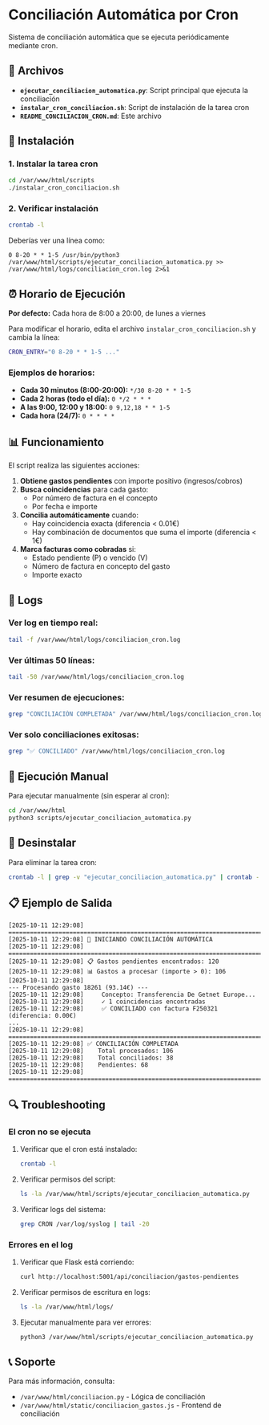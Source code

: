 # Conciliación Automática por Cron

Sistema de conciliación automática que se ejecuta periódicamente mediante cron.

## 📁 Archivos

- **`ejecutar_conciliacion_automatica.py`**: Script principal que ejecuta la conciliación
- **`instalar_cron_conciliacion.sh`**: Script de instalación de la tarea cron
- **`README_CONCILIACION_CRON.md`**: Este archivo

## 🚀 Instalación

### 1. Instalar la tarea cron

```bash
cd /var/www/html/scripts
./instalar_cron_conciliacion.sh
```

### 2. Verificar instalación

```bash
crontab -l
```

Deberías ver una línea como:
```
0 8-20 * * 1-5 /usr/bin/python3 /var/www/html/scripts/ejecutar_conciliacion_automatica.py >> /var/www/html/logs/conciliacion_cron.log 2>&1
```

## ⏰ Horario de Ejecución

**Por defecto:** Cada hora de 8:00 a 20:00, de lunes a viernes

Para modificar el horario, edita el archivo `instalar_cron_conciliacion.sh` y cambia la línea:
```bash
CRON_ENTRY="0 8-20 * * 1-5 ..."
```

### Ejemplos de horarios:

- **Cada 30 minutos (8:00-20:00):** `*/30 8-20 * * 1-5`
- **Cada 2 horas (todo el día):** `0 */2 * * *`
- **A las 9:00, 12:00 y 18:00:** `0 9,12,18 * * 1-5`
- **Cada hora (24/7):** `0 * * * *`

## 📊 Funcionamiento

El script realiza las siguientes acciones:

1. **Obtiene gastos pendientes** con importe positivo (ingresos/cobros)
2. **Busca coincidencias** para cada gasto:
   - Por número de factura en el concepto
   - Por fecha e importe
3. **Concilia automáticamente** cuando:
   - Hay coincidencia exacta (diferencia < 0.01€)
   - Hay combinación de documentos que suma el importe (diferencia < 1€)
4. **Marca facturas como cobradas** si:
   - Estado pendiente (P) o vencido (V)
   - Número de factura en concepto del gasto
   - Importe exacto

## 📝 Logs

### Ver log en tiempo real:
```bash
tail -f /var/www/html/logs/conciliacion_cron.log
```

### Ver últimas 50 líneas:
```bash
tail -50 /var/www/html/logs/conciliacion_cron.log
```

### Ver resumen de ejecuciones:
```bash
grep "CONCILIACIÓN COMPLETADA" /var/www/html/logs/conciliacion_cron.log
```

### Ver solo conciliaciones exitosas:
```bash
grep "✅ CONCILIADO" /var/www/html/logs/conciliacion_cron.log
```

## 🔧 Ejecución Manual

Para ejecutar manualmente (sin esperar al cron):

```bash
cd /var/www/html
python3 scripts/ejecutar_conciliacion_automatica.py
```

## 🛑 Desinstalar

Para eliminar la tarea cron:

```bash
crontab -l | grep -v "ejecutar_conciliacion_automatica.py" | crontab -
```

## 📋 Ejemplo de Salida

```
[2025-10-11 12:29:08] ================================================================================
[2025-10-11 12:29:08] 🚀 INICIANDO CONCILIACIÓN AUTOMÁTICA
[2025-10-11 12:29:08] ================================================================================
[2025-10-11 12:29:08] 📋 Gastos pendientes encontrados: 120
[2025-10-11 12:29:08] 📊 Gastos a procesar (importe > 0): 106
[2025-10-11 12:29:08] 
--- Procesando gasto 18261 (93.14€) ---
[2025-10-11 12:29:08]     Concepto: Transferencia De Getnet Europe...
[2025-10-11 12:29:08]     ✓ 1 coincidencias encontradas
[2025-10-11 12:29:08]     ✅ CONCILIADO con factura F250321 (diferencia: 0.00€)
...
[2025-10-11 12:29:08] ================================================================================
[2025-10-11 12:29:08] ✅ CONCILIACIÓN COMPLETADA
[2025-10-11 12:29:08]    Total procesados: 106
[2025-10-11 12:29:08]    Total conciliados: 38
[2025-10-11 12:29:08]    Pendientes: 68
[2025-10-11 12:29:08] ================================================================================
```

## 🔍 Troubleshooting

### El cron no se ejecuta

1. Verificar que el cron está instalado:
   ```bash
   crontab -l
   ```

2. Verificar permisos del script:
   ```bash
   ls -la /var/www/html/scripts/ejecutar_conciliacion_automatica.py
   ```

3. Verificar logs del sistema:
   ```bash
   grep CRON /var/log/syslog | tail -20
   ```

### Errores en el log

1. Verificar que Flask está corriendo:
   ```bash
   curl http://localhost:5001/api/conciliacion/gastos-pendientes
   ```

2. Verificar permisos de escritura en logs:
   ```bash
   ls -la /var/www/html/logs/
   ```

3. Ejecutar manualmente para ver errores:
   ```bash
   python3 /var/www/html/scripts/ejecutar_conciliacion_automatica.py
   ```

## 📞 Soporte

Para más información, consulta:
- `/var/www/html/conciliacion.py` - Lógica de conciliación
- `/var/www/html/static/conciliacion_gastos.js` - Frontend de conciliación
